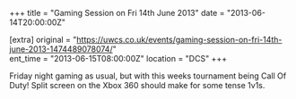 +++
title = "Gaming Session on Fri 14th June 2013"
date = "2013-06-14T20:00:00Z"

[extra]
original = "https://uwcs.co.uk/events/gaming-session-on-fri-14th-june-2013-1474489078074/"    
ent_time = "2013-06-15T08:00:00Z"
location = "DCS"
+++

Friday night gaming as usual, but with this weeks tournament being Call Of Duty\! Split screen on the Xbox 360 should make for some tense 1v1s.

